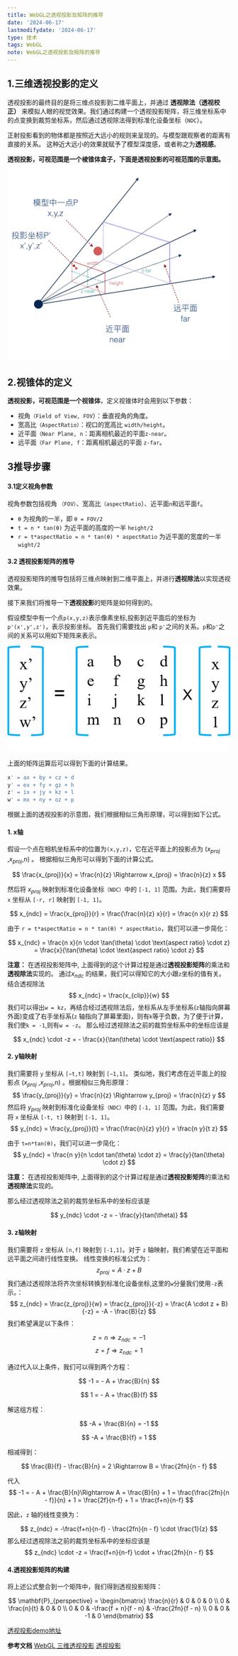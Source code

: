 ```yaml
---
title: WebGL之透视投影及矩阵的推导
date: '2024-06-17'
lastmodifydate: '2024-06-17'
type: 技术
tags: WebGL
note: WebGL之透视投影及矩阵的推导
---
```

## 1.三维透视投影的定义

透视投影的最终目的是将三维点投影到二维平面上，并通过 **透视除法（透视校正）** 来模拟人眼的视觉效果。我们通过构建一个透视投影矩阵，将三维坐标系中的点变换到裁剪坐标系，然后通过透视除法得到标准化设备坐标（`NDC`）。

正射投影看到的物体都是按照近大远小的规则来呈现的。与模型跟观察者的距离有直接的关系。
这种近大远小的效果就赋予了模型深度感，或者称之为**透视感**。

**透视投影，可视范围是一个棱锥体盒子，下面是透视投影的可视范围的示意图。**
<img src='../../images/webgl/perspective.png'>

## 2.视锥体的定义
**透视投影，可视范围是一个视锥体**，定义视锥体时会用到以下参数：
+ 视角`（Field of View, FOV`）：垂直视角的角度。
+ 宽高比`（AspectRatio）`：视口的宽高比 `width/height`。
+ 近平面`（Near Plane, n`：距离相机最近的平面`z-near`。
+ 远平面`（Far Plane, f`：距离相机最远的平面 `z-far`。

## 3推导步骤
#### 3.1定义视角参数
视角参数包括视角 `（FOV）`、宽高比`（aspectRatio`）、近平面`n`和远平面`f`。
+ `θ` 为视角的一半，即 `θ = FOV/2`
+ `t = n * tan(θ)` 为近平面的高度的一半 `height/2`
+ `r = t*aspectRatio = n * tan(θ) * aspectRatio` 为近平面的宽度的一半 `wight/2`

#### 3.2 透视投影矩阵的推导

透视投影矩阵的推导包括将三维点映射到二维平面上，并进行**透视除法**以实现透视效果。

接下来我们将推导一下**透视投影**的矩阵是如何得到的。

假设模型中有一个点`p(x,y,z)`表示像素坐标,投影到近平面后的坐标为`p'(x',y',z')`，表示投影坐标。
首先我们需要找出 `p`和 `p'`之间的关系。`p`和`p'`之间的关系可以用如下矩阵来表示。

<img src='../../images/webgl/透视投影推导过程.png'>

上面的矩阵运算后可以得到下面的计算结果。

```js
x' = ax + by + cz + d
y' = ex + fy + gz + h
z' = ix + jy + kz + l
w' = mx + ny + oz + p 
```

根据上面的透视投影的示意图，我们根据相似三角形原理，可以得到如下公式。

#### 1. **x轴**
假设一个点在相机坐标系中的位置为`(x,y,z)`，它在近平面上的投影点为 ($x_{proj}$ ,$x_{proj}$,n) 。
根据相似三角形可以得到下面的计算公式。

$$
\frac{x_{proj}}{x} = \frac{n}{z} \Rightarrow x_{proj} = \frac{n}{z} x
$$

然后将 $x_{proj}$ 映射到标准化设备坐标`（NDC）`中的 `[-1, 1]` 范围。为此，我们需要将 ` x `  坐标从 `[-r, r]` 映射到 `[-1, 1]`。

$$
x_{ndc} = \frac{x_{proj}}{r} = \frac{\frac{n}{z} x}{r} = \frac{n x}{r z}
$$

由于 `r = t*aspectRatio = n * tan(θ) * aspectRatio`，我们可以进一步简化：

$$
x_{ndc} = \frac{n x}{n \cdot \tan(\theta) \cdot \text{aspect ratio} \cdot z} = \frac{x}{\tan(\theta) \cdot \text{aspect ratio} \cdot z}
$$

**注意：** 在透视投影矩阵中, 上面得到的这个计算过程是通过**透视投影矩阵**的乘法和**透视除法**实现的。
通过$x_{ndc}$ 的结果，我们可以得知它的大小跟`z`坐标的值有关。结合透视除法 
$$
x_{ndc} =  \frac{x_{clip}}{w}
$$
我们可以得出`w = kz`，再结合经过透视除法后，坐标系从左手坐标系(`z`轴指向屏幕外面)变成了右手坐标系(`z` 轴指向了屏幕里面)，则有`k`等于负数，为了便于计算，我们使`k = -1`,则有`w = -z`。
那么经过透视除法之前的裁剪坐标系中的坐标应该是

$$
x_{ndc} \cdot -z = - \frac{x}{\tan(\theta) \cdot \text{aspect ratio}}
$$

#### 2. **y轴映射**
我们需要将 `y` 坐标从 `[−t,t]` 映射到 `[−1,1]`。
类似地，我们考虑在近平面上的投影点 ($x_{proj}$ ,$x_{proj}$,n) 。根据相似三角形原理：
$$
\frac{y_{proj}}{y} = \frac{n}{z} \Rightarrow y_{proj} = \frac{n}{z} y
$$
然后将 $y_{proj}$ 映射到标准化设备坐标`（NDC）`中的 `[-1, 1]` 范围。为此，我们需要将 ` x `  坐标从 `[-t, t]` 映射到 `[-1, 1]`。
$$
y_{ndc} = \frac{y_{proj}}{t} = \frac{\frac{n}{z} y}{r} = \frac{n y}{t z}
$$

由于 `t=n*tan(θ)`，我们可以进一步简化：
$$
y_{ndc} = \frac{n y}{n \cdot tan(\theta) \cdot z} 
        = \frac{y}{tan(\theta) \cdot z} 
$$

**注意：** 在透视投影矩阵中, 上面得到的这个计算过程是通过**透视投影矩阵**的乘法和**透视除法**实现的。

那么经过透视除法之前的裁剪坐标系中的坐标应该是

$$
y_{ndc} \cdot -z = - \frac{y}{tan(\theta)} 
$$

#### 3. **z轴映射**
我们需要将 `z` 坐标从 `[n,f]` 映射到 `[-1,1]`。对于 `z` 轴映射，我们希望在近平面和远平面之间进行线性变换。
线性变换的标准公式为：
$$
z_{proj} = A \cdot z + B
$$
我们通过透视除法将齐次坐标转换到标准化设备坐标,这里的`w`分量我们使用`-z`表示。：
$$
z_{ndc} = \frac{z_{proj}}{w} = \frac{z_{proj}}{-z}
        = \frac{A \cdot z + B}{-z}
        = -A - \frac{B}{z}
$$
我们希望满足以下条件：

$$
z = n \Rightarrow z_{ndc} = -1
$$
$$
z = f \Rightarrow z_{ndc} = 1
$$

通过代入以上条件，我们可以得到两个方程：

$$
-1 =  - A + \frac{B}{n}
$$

$$
1 = - A + \frac{B}{f}
$$

解这组方程：

$$
 -A + \frac{B}{n} = -1
$$ 

$$
-A + \frac{B}{f} = 1
$$

相减得到：

$$
\frac{B}{f} - \frac{B}{n} = 2 \Rightarrow B = \frac{2fn}{n - f}
$$

代入 
$$
-1 =  - A + \frac{B}{n}\Rightarrow A = \frac{B}{n} + 1 
                                     = \frac{\frac{2fn}{n - f}}{n} + 1
                                     = \frac{2f}{n-f} + 1 
                                     = \frac{f+n}{n-f}
$$


因此，`z` 轴的线性变换为：

$$
z_{ndc} = -\frac{f+n}{n-f} - \frac{2fn}{n - f} \cdot \frac{1}{z}
$$
那么经过透视除法之前的裁剪坐标系中的坐标应该是
$$
z_{ndc}  \cdot -z = \frac{f+n}{n-f} \cdot  + \frac{2fn}{n - f} 
$$

#### 4.透视投影矩阵的构建

将上述公式整合到一个矩阵中，我们得到透视投影矩阵：

$$
\mathbf{P}_{perspective} = \begin{bmatrix}
\frac{n}{r} & 0 & 0 & 0 \\
0 & \frac{n}{t} & 0 & 0 \\
0 & 0 & -\frac{f + n}{f - n} & -\frac{2fn}{f - n} \\
0 & 0 & -1 & 0
\end{bmatrix}
$$

[透视投影demo地址](https://github.com/tangjie-93/WebGL/blob/main/%E8%B7%9F%E7%9D%80%E5%AE%98%E7%BD%91%E5%AD%A6WebGL%2BWebGL%E7%BC%96%E7%A8%8B%E6%8C%87%E5%8D%97/%E6%8A%95%E5%BD%B1/demo/%E9%80%8F%E8%A7%86%E6%8A%95%E5%BD%B1.html)

**参考文档**
[WebGL 三维透视投影](https://webglfundamentals.org/webgl/lessons/zh_cn/webgl-3d-perspective.html)
[透视投影](https://juejin.cn/book/6844733755580481543/section/6844733755941191687)


<Valine></Valine>